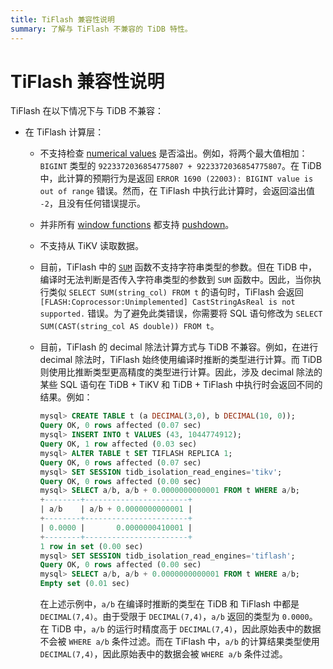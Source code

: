 ```yaml
---
title: TiFlash 兼容性说明
summary: 了解与 TiFlash 不兼容的 TiDB 特性。
---
```


# TiFlash 兼容性说明

TiFlash 在以下情况下与 TiDB 不兼容：

* 在 TiFlash 计算层：
    * 不支持检查 [numerical values](/data-type-numeric.md) 是否溢出。例如，将两个最大值相加：`BIGINT` 类型的 `9223372036854775807 + 9223372036854775807`。在 TiDB 中，此计算的预期行为是返回 `ERROR 1690 (22003): BIGINT value is out of range` 错误。然而，在 TiFlash 中执行此计算时，会返回溢出值 `-2`，且没有任何错误提示。
    * 并非所有 [window functions](/functions-and-operators/window-functions.md) 都支持 [pushdown](/tiflash/tiflash-supported-pushdown-calculations.md)。
    * 不支持从 TiKV 读取数据。
    * 目前，TiFlash 中的 [`SUM`](/functions-and-operators/aggregate-group-by-functions.md#supported-aggregate-functions) 函数不支持字符串类型的参数。但在 TiDB 中，编译时无法判断是否传入字符串类型的参数到 `SUM` 函数中。因此，当你执行类似 `SELECT SUM(string_col) FROM t` 的语句时，TiFlash 会返回 `[FLASH:Coprocessor:Unimplemented] CastStringAsReal is not supported.` 错误。为了避免此类错误，你需要将 SQL 语句修改为 `SELECT SUM(CAST(string_col AS double)) FROM t`。
    * 目前，TiFlash 的 decimal 除法计算方式与 TiDB 不兼容。例如，在进行 decimal 除法时，TiFlash 始终使用编译时推断的类型进行计算。而 TiDB 则使用比推断类型更高精度的类型进行计算。因此，涉及 decimal 除法的某些 SQL 语句在 TiDB + TiKV 和 TiDB + TiFlash 中执行时会返回不同的结果。例如：

        ```sql
        mysql> CREATE TABLE t (a DECIMAL(3,0), b DECIMAL(10, 0));
        Query OK, 0 rows affected (0.07 sec)
        mysql> INSERT INTO t VALUES (43, 1044774912);
        Query OK, 1 row affected (0.03 sec)
        mysql> ALTER TABLE t SET TIFLASH REPLICA 1;
        Query OK, 0 rows affected (0.07 sec)
        mysql> SET SESSION tidb_isolation_read_engines='tikv';
        Query OK, 0 rows affected (0.00 sec)
        mysql> SELECT a/b, a/b + 0.0000000000001 FROM t WHERE a/b;
        +--------+-----------------------+
        | a/b    | a/b + 0.0000000000001 |
        +--------+-----------------------+
        | 0.0000 |       0.0000000410001 |
        +--------+-----------------------+
        1 row in set (0.00 sec)
        mysql> SET SESSION tidb_isolation_read_engines='tiflash';
        Query OK, 0 rows affected (0.00 sec)
        mysql> SELECT a/b, a/b + 0.0000000000001 FROM t WHERE a/b;
        Empty set (0.01 sec)
        ```

        在上述示例中，`a/b` 在编译时推断的类型在 TiDB 和 TiFlash 中都是 `DECIMAL(7,4)`。由于受限于 `DECIMAL(7,4)`，`a/b` 返回的类型为 `0.0000`。在 TiDB 中，`a/b` 的运行时精度高于 `DECIMAL(7,4)`，因此原始表中的数据不会被 `WHERE a/b` 条件过滤。而在 TiFlash 中，`a/b` 的计算结果类型使用 `DECIMAL(7,4)`，因此原始表中的数据会被 `WHERE a/b` 条件过滤。
